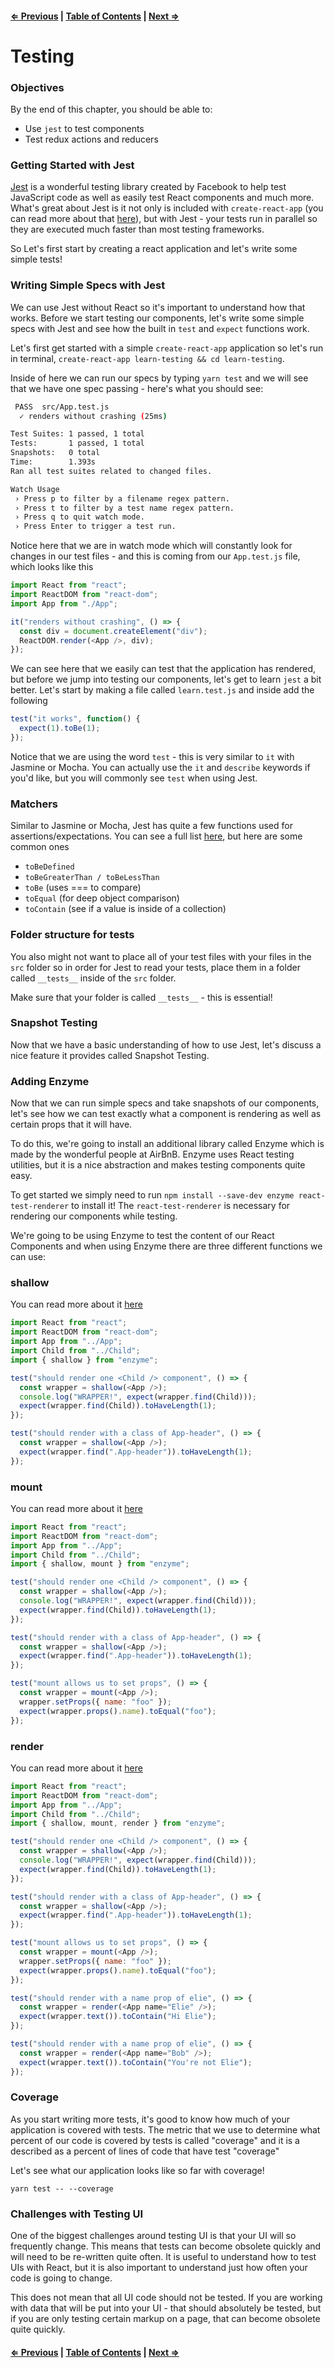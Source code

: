 #### [⇐ Previous](./01-intermediate_react.md) | [Table of Contents](./../readme.md) | [Next ⇒](./03-react_router.md)

# Testing

### Objectives

By the end of this chapter, you should be able to:

- Use `jest` to test components
- Test redux actions and reducers

### Getting Started with Jest

[Jest](https://facebook.github.io/jest/) is a wonderful testing library created by Facebook to help test JavaScript code as well as easily test React components and much more. What's great about Jest is it not only is included with `create-react-app` (you can read more about that [here](https://github.com/facebookincubator/create-react-app/blob/master/packages/react-scripts/template/README.md#running-tests)), but with Jest - your tests run in parallel so they are executed much faster than most testing frameworks.

So Let's first start by creating a react application and let's write some simple tests!

### Writing Simple Specs with Jest

We can use Jest without React so it's important to understand how that works. Before we start testing our components, let's write some simple specs with Jest and see how the built in `test` and `expect` functions work.

Let's first get started with a simple `create-react-app` application so let's run in terminal, `create-react-app learn-testing && cd learn-testing`.

Inside of here we can run our specs by typing `yarn test` and we will see that we have one spec passing - here's what you should see:

```sh
 PASS  src/App.test.js
  ✓ renders without crashing (25ms)

Test Suites: 1 passed, 1 total
Tests:       1 passed, 1 total
Snapshots:   0 total
Time:        1.393s
Ran all test suites related to changed files.

Watch Usage
 › Press p to filter by a filename regex pattern.
 › Press t to filter by a test name regex pattern.
 › Press q to quit watch mode.
 › Press Enter to trigger a test run.
```

Notice here that we are in watch mode which will constantly look for changes in our test files - and this is coming from our `App.test.js` file, which looks like this

```js
import React from "react";
import ReactDOM from "react-dom";
import App from "./App";

it("renders without crashing", () => {
  const div = document.createElement("div");
  ReactDOM.render(<App />, div);
});
```

We can see here that we easily can test that the application has rendered, but before we jump into testing our components, let's get to learn `jest` a bit better. Let's start by making a file called `learn.test.js` and inside add the following

```js
test("it works", function() {
  expect(1).toBe(1);
});
```

Notice that we are using the word `test` - this is very similar to `it` with Jasmine or Mocha. You can actually use the `it` and `describe` keywords if you'd like, but you will commonly see `test` when using Jest.

### Matchers

Similar to Jasmine or Mocha, Jest has quite a few functions used for assertions/expectations. You can see a full list [here](https://facebook.github.io/jest/docs/en/expect.html), but here are some common ones

- `toBeDefined`
- `toBeGreaterThan / toBeLessThan`
- `toBe` (uses === to compare)
- `toEqual` (for deep object comparison)
- `toContain` (see if a value is inside of a collection)

### Folder structure for tests

You also might not want to place all of your test files with your files in the `src` folder so in order for Jest to read your tests, place them in a folder called `__tests__` inside of the `src` folder.

Make sure that your folder is called `__tests__` - this is essential!

### Snapshot Testing

Now that we have a basic understanding of how to use Jest, let's discuss a nice feature it provides called Snapshot Testing.

### Adding Enzyme

Now that we can run simple specs and take snapshots of our components, let's see how we can test exactly what a component is rendering as well as certain props that it will have. 

To do this, we're going to install an additional library called Enzyme which is made by the wonderful people at AirBnB. Enzyme uses React testing utilities, but it is a nice abstraction and makes testing components quite easy.

To get started we simply need to run `npm install --save-dev enzyme react-test-renderer` to install it! The `react-test-renderer` is necessary for rendering our components while testing.

We're going to be using Enzyme to test the content of our React Components and when using Enzyme there are three different functions we can use: 

### shallow  

You can read more about it [here](https://github.com/airbnb/enzyme/blob/master/docs/api/shallow.md)

```js
import React from "react";
import ReactDOM from "react-dom";
import App from "../App";
import Child from "../Child";
import { shallow } from "enzyme";

test("should render one <Child /> component", () => {
  const wrapper = shallow(<App />);
  console.log("WRAPPER!", expect(wrapper.find(Child)));
  expect(wrapper.find(Child)).toHaveLength(1);
});

test("should render with a class of App-header", () => {
  const wrapper = shallow(<App />);
  expect(wrapper.find(".App-header")).toHaveLength(1);
});
```

### mount  

You can read more about it [here](https://github.com/airbnb/enzyme/blob/master/docs/api/mount.md)

```js
import React from "react";
import ReactDOM from "react-dom";
import App from "../App";
import Child from "../Child";
import { shallow, mount } from "enzyme";

test("should render one <Child /> component", () => {
  const wrapper = shallow(<App />);
  console.log("WRAPPER!", expect(wrapper.find(Child)));
  expect(wrapper.find(Child)).toHaveLength(1);
});

test("should render with a class of App-header", () => {
  const wrapper = shallow(<App />);
  expect(wrapper.find(".App-header")).toHaveLength(1);
});

test("mount allows us to set props", () => {
  const wrapper = mount(<App />);
  wrapper.setProps({ name: "foo" });
  expect(wrapper.props().name).toEqual("foo");
});
```

### render  

You can read more about it [here](https://github.com/airbnb/enzyme/blob/master/docs/api/render.md)

```js
import React from "react";
import ReactDOM from "react-dom";
import App from "../App";
import Child from "../Child";
import { shallow, mount, render } from "enzyme";

test("should render one <Child /> component", () => {
  const wrapper = shallow(<App />);
  console.log("WRAPPER!", expect(wrapper.find(Child)));
  expect(wrapper.find(Child)).toHaveLength(1);
});

test("should render with a class of App-header", () => {
  const wrapper = shallow(<App />);
  expect(wrapper.find(".App-header")).toHaveLength(1);
});

test("mount allows us to set props", () => {
  const wrapper = mount(<App />);
  wrapper.setProps({ name: "foo" });
  expect(wrapper.props().name).toEqual("foo");
});

test("should render with a name prop of elie", () => {
  const wrapper = render(<App name="Elie" />);
  expect(wrapper.text()).toContain("Hi Elie");
});

test("should render with a name prop of elie", () => {
  const wrapper = render(<App name="Bob" />);
  expect(wrapper.text()).toContain("You're not Elie");
});
```

### Coverage

As you start writing more tests, it's good to know how much of your application is covered with tests. The metric that we use to determine what percent of our code is covered by tests is called "coverage" and it is a described as a percent of lines of code that have test "coverage"

Let's see what our application looks like so far with coverage! 

`yarn test -- --coverage `

### Challenges with Testing UI

One of the biggest challenges around testing UI is that your UI will so frequently change. This means that tests can become obsolete quickly and will need to be re-written quite often. It is useful to understand how to test UIs with React, but it is also important to understand just how often your code is going to change. 

This does not mean that all UI code should not be tested. If you are working with data that will be put into your UI - that should absolutely be tested, but if you are only testing certain markup on a page, that can become obsolete quite quickly.

#### [⇐ Previous](./01-intermediate_react.md) | [Table of Contents](./../readme.md) | [Next ⇒](./03-react_router.md)
